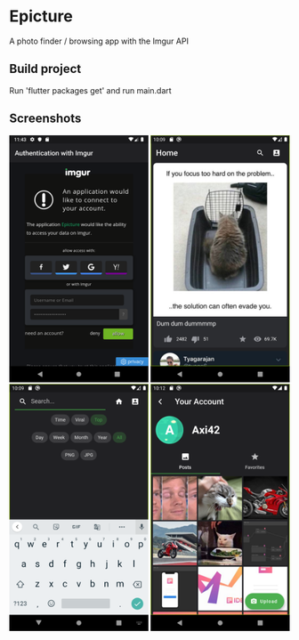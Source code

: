 # Epicture
A photo finder / browsing app with the Imgur API

## Build project
Run 'flutter packages get' and run main.dart

## Screenshots
<img src="/doc/screenshots/Screenshot_1571607825.png" alt="Connexion to Imgur page" width="250"/>
<img src="/doc/screenshots/Screenshot_1571602190.png" alt="Home page/Landing page" width="250"/>
<img src="/doc/screenshots/Screenshot_1571602196.png" alt="Search page" width="250"/>
<img src="/doc/screenshots/Screenshot_1571602328.png" alt="Account page" width="250"/>
